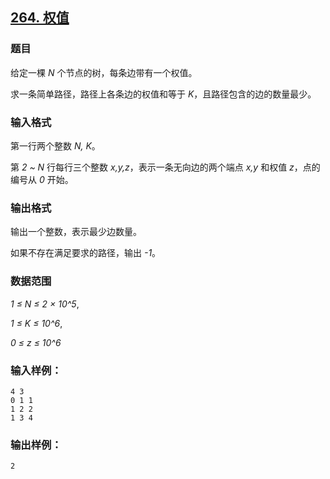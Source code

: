 ## [264. 权值](https://www.acwing.com/problem/content/266/)

### 题目

给定一棵 *N* 个节点的树，每条边带有一个权值。

求一条简单路径，路径上各条边的权值和等于 *K*，且路径包含的边的数量最少。

### 输入格式

第一行两个整数 *N, K*。

第 *2 ~ N* 行每行三个整数 *x,y,z*，表示一条无向边的两个端点 *x,y* 和权值 *z*，点的编号从 *0* 开始。

### 输出格式

输出一个整数，表示最少边数量。

如果不存在满足要求的路径，输出 *-1*。

### 数据范围

*1 ≤ N ≤ 2 × 10^5*,

*1 ≤ K ≤ 10^6*,

*0 ≤ z ≤ 10^6*

### 输入样例：

```
4 3
0 1 1
1 2 2
1 3 4
```

### 输出样例：

```
2
```
